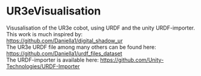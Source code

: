 # UR3eVisualisation
Visusalisation of the UR3e cobot, using URDF and the unity URDF-importer. This work is much inspired by: https://github.com/Daniella1/digital_shadow_ur <br>
The UR3e URDF file among many others can be found here: https://github.com/Daniella1/urdf_files_dataset <br>
The URDF-importer is available here: https://github.com/Unity-Technologies/URDF-Importer
